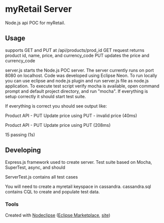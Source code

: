 # myRetail Server
Node.js api POC for myRetail. 



## Usage
supports GET and PUT at /api/products/prod_id
GET request returns product id, name, price, and currency_code
PUT updates the price and currency_code

server.js starts the Node.js POC server. The server currently runs on port 8080 on localhost.
Code was developed using Eclipse Neon.  To run locally you can use eclipse and node.js plugin and run server.js file as node.js application.
To execute test script verify mocha is available, open command prompt and default project directory, and run "mocha".  If everything is setup correctly it should start test suite. 

If everything is correct you should see output like:

  Product API - PUT
    Update price using PUT - invalid price (40ms)

  Product API - PUT
    Update price using PUT (208ms)


  15 passing (1s)
  
  
  
## Developing
Express.js framework used to create server.
Test suite based on Mocha, SuperTest, async, and should


ServerTest.js contains all test cases

You will need to create a myretail keyspace in cassandra.
cassandra.sql contains CQL to create and populate test data.



### Tools

Created with [Nodeclipse](https://github.com/Nodeclipse/nodeclipse-1)
 ([Eclipse Marketplace](http://marketplace.eclipse.org/content/nodeclipse), [site](http://www.nodeclipse.org))   

 